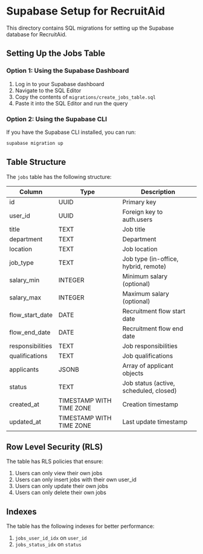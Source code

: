 # Supabase Setup for RecruitAid

This directory contains SQL migrations for setting up the Supabase database for RecruitAid.

## Setting Up the Jobs Table

### Option 1: Using the Supabase Dashboard

1. Log in to your Supabase dashboard
2. Navigate to the SQL Editor
3. Copy the contents of `migrations/create_jobs_table.sql`
4. Paste it into the SQL Editor and run the query

### Option 2: Using the Supabase CLI

If you have the Supabase CLI installed, you can run:

```bash
supabase migration up
```

## Table Structure

The `jobs` table has the following structure:

| Column           | Type                    | Description                                |
|------------------|-------------------------|--------------------------------------------|
| id               | UUID                    | Primary key                                |
| user_id          | UUID                    | Foreign key to auth.users                  |
| title            | TEXT                    | Job title                                  |
| department       | TEXT                    | Department                                 |
| location         | TEXT                    | Job location                               |
| job_type         | TEXT                    | Job type (in-office, hybrid, remote)       |
| salary_min       | INTEGER                 | Minimum salary (optional)                  |
| salary_max       | INTEGER                 | Maximum salary (optional)                  |
| flow_start_date  | DATE                    | Recruitment flow start date                |
| flow_end_date    | DATE                    | Recruitment flow end date                  |
| responsibilities | TEXT                    | Job responsibilities                       |
| qualifications     | TEXT                    | Job qualifications                           |
| applicants       | JSONB                   | Array of applicant objects                 |
| status           | TEXT                    | Job status (active, scheduled, closed)     |
| created_at       | TIMESTAMP WITH TIME ZONE| Creation timestamp                         |
| updated_at       | TIMESTAMP WITH TIME ZONE| Last update timestamp                      |

## Row Level Security (RLS)

The table has RLS policies that ensure:

1. Users can only view their own jobs
2. Users can only insert jobs with their own user_id
3. Users can only update their own jobs
4. Users can only delete their own jobs

## Indexes

The table has the following indexes for better performance:

1. `jobs_user_id_idx` on `user_id`
2. `jobs_status_idx` on `status` 